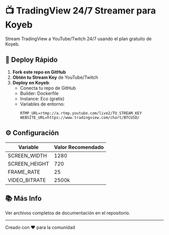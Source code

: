 # 📺 TradingView 24/7 Streamer para Koyeb

Stream TradingView a YouTube/Twitch 24/7 usando el plan gratuito de Koyeb.

## 🚀 Deploy Rápido

1. **Fork este repo en GitHub**
2. **Obtén tu Stream Key** de YouTube/Twitch
3. **Deploy en Koyeb**:
   - Conecta tu repo de GitHub
   - Builder: Dockerfile
   - Instance: Eco (gratis)
   - Variables de entorno:
     ```
     RTMP_URL=rtmp://a.rtmp.youtube.com/live2/TU_STREAM_KEY
     WEBSITE_URL=https://www.tradingview.com/chart/BTCUSD/
     ```

## ⚙️ Configuración

| Variable | Valor Recomendado |
|----------|-------------------|
| SCREEN_WIDTH | 1280 |
| SCREEN_HEIGHT | 720 |
| FRAME_RATE | 25 |
| VIDEO_BITRATE | 2500k |

## 📚 Más Info

Ver archivos completos de documentación en el repositorio.

---

Creado con ❤️ para la comunidad
